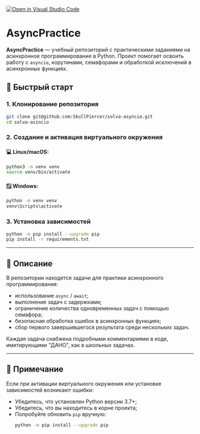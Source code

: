 [![Open in Visual Studio Code](https://classroom.github.com/assets/open-in-vscode-2e0aaae1b6195c2367325f4f02e2d04e9abb55f0b24a779b69b11b9e10269abc.svg)](https://classroom.github.com/online_ide?assignment_repo_id=19992834&assignment_repo_type=AssignmentRepo)
# AsyncPractice

**AsyncPractice** — учебный репозиторий с практическими заданиями на асинхронное программирование в Python. Проект помогает освоить работу с `asyncio`, корутинами, семафорами и обработкой исключений в асинхронных функциях.

## 🚀 Быстрый старт

### 1. Клонирование репозитория

```bash
git clone git@github.com:SkullPiercer/solva-asyncio.git
cd solva-asincio
```

### 2. Создание и активация виртуального окружения

#### 💻 Linux/macOS:

```bash
python3 -m venv venv
source venv/bin/activate
```

#### 🪟 Windows:

```bash
python -m venv venv
venv\Scripts\activate
```

### 3. Установка зависимостей

```bash
python -m pip install --upgrade pip
pip install -r requirements.txt
```

---

## 🧾 Описание

В репозитории находятся задачи для практики асинхронного программирования:

- использование `async` / `await`;
- выполнение задач с задержками;
- ограничение количества одновременных задач с помощью семафора;
- безопасная обработка ошибок в асинхронных функциях;
- сбор первого завершившегося результата среди нескольких задач.

Каждая задача снабжена подробными комментариями в коде, имитирующими "ДАНО", как в школьных задачах.

---

## 📌 Примечание

Если при активации виртуального окружения или установке зависимостей возникают ошибки:

- Убедитесь, что установлен Python версии 3.7+;
- Убедитесь, что вы находитесь в корне проекта;
- Попробуйте обновить `pip` вручную:  
  ```bash
  python -m pip install --upgrade pip
  ```
